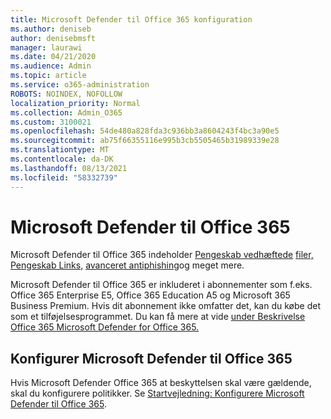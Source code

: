 ```yaml
---
title: Microsoft Defender til Office 365 konfiguration
ms.author: deniseb
author: denisebmsft
manager: laurawi
ms.date: 04/21/2020
ms.audience: Admin
ms.topic: article
ms.service: o365-administration
ROBOTS: NOINDEX, NOFOLLOW
localization_priority: Normal
ms.collection: Admin_O365
ms.custom: 3100021
ms.openlocfilehash: 54de480a828fda3c936bb3a8604243f4bc3a90e5
ms.sourcegitcommit: ab75f66355116e995b3cb5505465b31989339e28
ms.translationtype: MT
ms.contentlocale: da-DK
ms.lasthandoff: 08/13/2021
ms.locfileid: "58332739"
---
```

# <a name="microsoft-defender-for-office-365"></a>Microsoft Defender til Office 365

Microsoft Defender til Office 365 indeholder [Pengeskab vedhæftede](https://docs.microsoft.com/microsoft-365/security/office-365-security/atp-safe-attachments) [filer, Pengeskab Links,](https://docs.microsoft.com/microsoft-365/security/office-365-security/atp-safe-links) [avanceret antiphishing](https://docs.microsoft.com/microsoft-365/security/office-365-security/atp-anti-phishing)og meget mere. 

Microsoft Defender til Office 365 er inkluderet i abonnementer som f.eks. Office 365 Enterprise E5, Office 365 Education A5 og Microsoft 365 Business Premium. Hvis dit abonnement ikke omfatter det, kan du købe det som et tilføjelsesprogrammet. Du kan få mere at vide [under Beskrivelse Office 365 Microsoft Defender for Office 365.](https://docs.microsoft.com/office365/servicedescriptions/office-365-advanced-threat-protection-service-description)

## <a name="set-up-microsoft-defender-for-office-365"></a>Konfigurer Microsoft Defender til Office 365

Hvis Microsoft Defender Office 365 at beskyttelsen skal være gældende, skal du konfigurere politikker. Se [Startvejledning: Konfigurere Microsoft Defender til Office 365](https://docs.microsoft.com/microsoft-365/security/office-365-security/office-365-atp).

